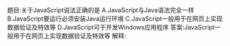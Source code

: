 题目:关于JavaScript说法正确的是
A.JavaScript与Java语法完全一样
B.JavaScript要运行必须安装Java运行环境
C.JavaScript一般用于在网页上实现数据验证及特效等
D.JavaScript可于开发Windows应用程序
答案:JavaScript一般用于在网页上实现数据验证及特效等
解释:
